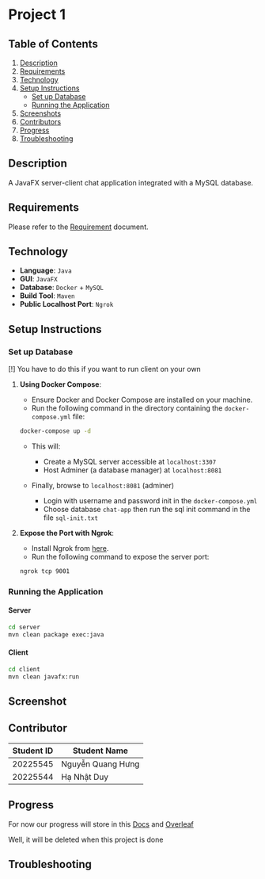 # Project 1

## Table of Contents
1. [Description](#description)
2. [Requirements](#requirements)
3. [Technology](#technology)
4. [Setup Instructions](#setup-instructions)
    - [Set up Database](#set-up-database)
    - [Running the Application](#running-the-application)
5. [Screenshots](#screenshots)
6. [Contributors](#contributors)
7. [Progress](#progress)
8. [Troubleshooting](#troubleshooting)

## Description
A JavaFX server-client chat application integrated with a MySQL database.

## Requirements
Please refer to the [Requirement](Requirement.MD) document.

## Technology
- **Language**: `Java`
- **GUI**: `JavaFX`
- **Database**: `Docker` + `MySQL`
- **Build Tool**: `Maven`
- **Public Localhost Port**: `Ngrok`

## Setup Instructions

### Set up Database
[!] You have to do this if you want to run client on your own
1. **Using Docker Compose**:
    - Ensure Docker and Docker Compose are installed on your machine.
    - Run the following command in the directory containing the `docker-compose.yml` file:
    ```bash
    docker-compose up -d
    ```
    - This will:
        - Create a MySQL server accessible at `localhost:3307`
        - Host Adminer (a database manager) at `localhost:8081`
     
    - Finally, browse to `localhost:8081` (adminer)
        - Login with username and password init in the `docker-compose.yml`
        - Choose database `chat-app` then run the sql init command in the file `sql-init.txt`

2. **Expose the Port with Ngrok**:
    - Install Ngrok from [here](https://ngrok.com/download).
    - Run the following command to expose the server port:
    ```bash
    ngrok tcp 9001
    ```

### Running the Application

#### Server
```bash
cd server
mvn clean package exec:java
```
#### Client
```bash
cd client
mvn clean javafx:run
```

## Screenshot

## Contributor
| Student ID  | Student Name |
| ------------- | ------------- |
| 20225545 | Nguyễn Quang Hưng  |
| 20225544  | Hạ Nhật Duy  |

## Progress

For now our progress will store in this [Docs](https://docs.google.com/document/d/11w4li3BwzRBDgchZ0EQYa_aQc2JgQEDFQK2WTC5q-9c/edit?usp=sharing) and [Overleaf](https://www.overleaf.com/project/6623cdf4acf3f13eca3c4486)

Well, it will be deleted when this project is done

## Troubleshooting

